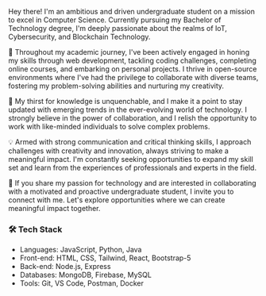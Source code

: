 Hey there! I'm an ambitious and driven undergraduate student on a mission to excel in Computer Science. Currently pursuing my Bachelor of Technology degree, I'm deeply passionate about the realms of IoT, Cybersecurity, and Blockchain Technology.

🚀 Throughout my academic journey, I've been actively engaged in honing my skills through web development, tackling coding challenges, completing online courses, and embarking on personal projects. I thrive in open-source environments where I've had the privilege to collaborate with diverse teams, fostering my problem-solving abilities and nurturing my creativity.

🧠 My thirst for knowledge is unquenchable, and I make it a point to stay updated with emerging trends in the ever-evolving world of technology. I strongly believe in the power of collaboration, and I relish the opportunity to work with like-minded individuals to solve complex problems. 

💡 Armed with strong communication and critical thinking skills, I approach challenges with creativity and innovation, always striving to make a meaningful impact. I'm constantly seeking opportunities to expand my skill set and learn from the experiences of professionals and experts in the field.

🌟 If you share my passion for technology and are interested in collaborating with a motivated and proactive undergraduate student, I invite you to connect with me. Let's explore opportunities where we can create meaningful impact together.

### 🛠️ Tech Stack
- Languages: JavaScript, Python, Java
- Front-end: HTML, CSS, Tailwind, React, Bootstrap-5
- Back-end: Node.js, Express
- Databases: MongoDB, Firebase, MySQL
- Tools: Git, VS Code, Postman, Docker
